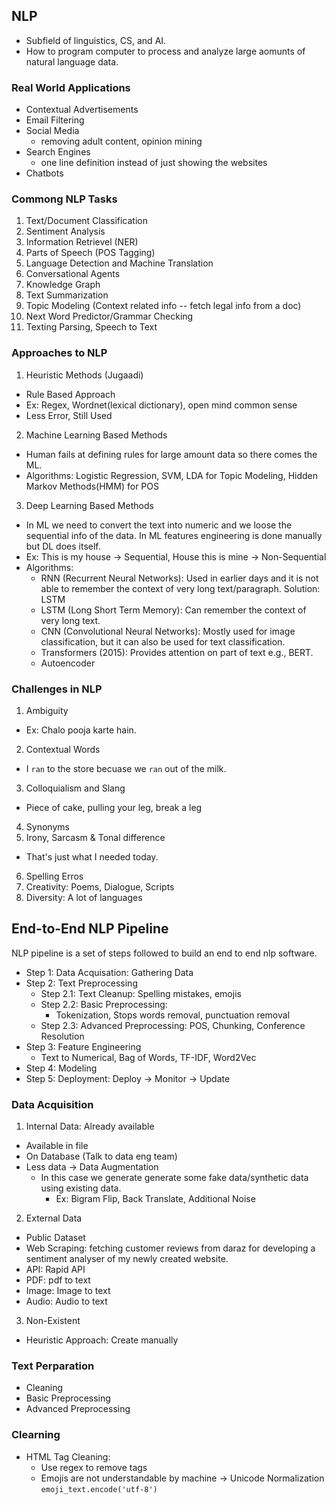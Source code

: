 ## NLP
  - Subfield of linguistics, CS, and AI.
  - How to program computer to process and analyze large aomunts of natural language data.

### Real World Applications
  - Contextual Advertisements
  - Email Filtering
  - Social Media
    - removing adult content, opinion mining
  - Search Engines
    - one line definition instead of just showing the websites 
  - Chatbots


### Commong NLP Tasks
1. Text/Document Classification
2. Sentiment Analysis
3. Information Retrievel (NER)
4. Parts of Speech (POS Tagging)
5. Language Detection and Machine Translation
6. Conversational Agents
7. Knowledge Graph
8. Text Summarization
9. Topic Modeling (Context related info -- fetch legal info from a doc)
10. Next Word Predictor/Grammar Checking
11. Texting Parsing, Speech to Text



### Approaches to NLP
1. Heuristic Methods (Jugaadi)
  - Rule Based Approach
  - Ex: Regex, Wordnet(lexical dictionary), open mind common sense
  - Less Error, Still Used
2. Machine Learning Based Methods
  - Human fails at defining rules for large amount data so there comes the ML.
  - Algorithms: Logistic Regression, SVM, LDA for Topic Modeling, Hidden Markov Methods(HMM) for POS
3. Deep Learning Based Methods
  - In ML we need to convert the text into numeric and we loose the sequential info of the data. In ML features engineering is done manually but DL does itself.
  - Ex: This is my house → Sequential, House this is mine → Non-Sequential
  - Algorithms:
    - RNN (Recurrent Neural Networks): Used in earlier days and it is not able to remember the context of very long text/paragraph. Solution: LSTM
    - LSTM (Long Short Term Memory): Can remember the context of very long text.
    - CNN (Convolutional Neural Networks): Mostly used for image classification, but it can also be used for text classification.
    - Transformers (2015): Provides attention on part of text e.g., BERT.
    - Autoencoder




### Challenges in NLP
1. Ambiguity
  - Ex: Chalo pooja karte hain.
2. Contextual Words
  - I `ran` to the store becuase we `ran` out of the milk.
3. Colloquialism and Slang
  - Piece of cake, pulling your leg, break a leg
4. Synonyms
5. Irony, Sarcasm & Tonal difference
  - That's just what I needed today.
6. Spelling Erros
7. Creativity: Poems, Dialogue, Scripts
8. Diversity: A lot of languages


## End-to-End NLP Pipeline
NLP pipeline is a set of steps followed to build an end to end nlp software.

- Step 1: Data Acquisation: Gathering Data
- Step 2: Text Preprocessing
  - Step 2.1: Text Cleanup: Spelling mistakes, emojis
  - Step 2.2: Basic Preprocessing:
    - Tokenization, Stops words removal, punctuation removal
  - Step 2.3: Advanced Preprocessing: POS, Chunking, Conference Resolution   
- Step 3: Feature Engineering
  - Text to Numerical, Bag of Words, TF-IDF, Word2Vec
- Step 4: Modeling
- Step 5: Deployment: Deploy → Monitor → Update



### Data Acquisition
1. Internal Data: Already available 
  - Available in file
  - On Database (Talk to data eng team)
  - Less data → Data Augmentation
    - In this case we generate generate some fake data/synthetic data using existing data.
      - Ex: Bigram Flip, Back Translate, Additional Noise  
2. External Data
  - Public Dataset
  - Web Scraping: fetching customer reviews from daraz for developing a sentiment analyser of my newly created website.
  - API: Rapid API
  - PDF: pdf to text
  - Image: Image to text
  - Audio: Audio to text
3. Non-Existent
  - Heuristic Approach: Create manually

### Text Perparation
- Cleaning
- Basic Preprocessing
- Advanced Preprocessing


### Clearning
- HTML Tag Cleaning:
  - Use regex to remove tags
  - Emojis are not understandable by machine → Unicode Normalization `emoji_text.encode('utf-8')`
